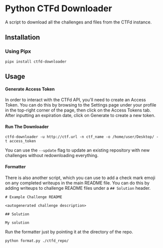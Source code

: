# Python CTFd Downloader
A script to download all the challenges and files from the CTFd instance.

## Installation

### Using Pipx

```pipx install ctfd-downloader```
    

## Usage 

#### Generate Access Token

In order to interact with the CTFd API, you'll need to create an Access Token. You can do this by browsing to the Settings page under your profile in the top-right corner of the page, then click on the Access Tokens tab. After inputting an expiration date, click on Generate to create a new token.

#### Run The Downloader

```ctfd-downloader -u http://ctf.url -n ctf_name -o /home/user/Desktop/ -t access_token```

You can use the `--update` flag to update an existing repository with new challenges without redownloading everything.

#### Formatter

There is also another script, which you can use to add a check mark emoji on any completed writeups in the main README file. You can do this by adding writeups to challenge README files under a `## Solution` header.

```
# Example Challenge README

<autogenerated challenge description>

## Solution

My solution
```

Run the formatter just by pointing it at the directory of the repo.

```
python format.py ./ctfd_repo/
```
